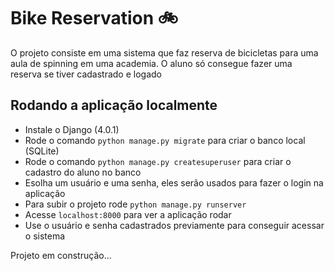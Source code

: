 # Bike Reservation :bike:

O projeto consiste em uma sistema que faz reserva de bicicletas para uma aula de spinning em uma academia.
O aluno só consegue fazer uma reserva se tiver cadastrado e logado

## Rodando a aplicação localmente

- Instale o Django (4.0.1)
- Rode o comando `python manage.py migrate` para criar o banco local (SQLite)
- Rode o comando `python manage.py createsuperuser` para criar o cadastro do aluno no banco
- Esolha um usuário e uma senha, eles serão usados para fazer o login na aplicação
- Para subir o projeto rode `python manage.py runserver` 
- Acesse `localhost:8000` para ver a aplicação rodar
- Use o usuário e senha cadastrados previamente para conseguir acessar o sistema

Projeto em construção...
